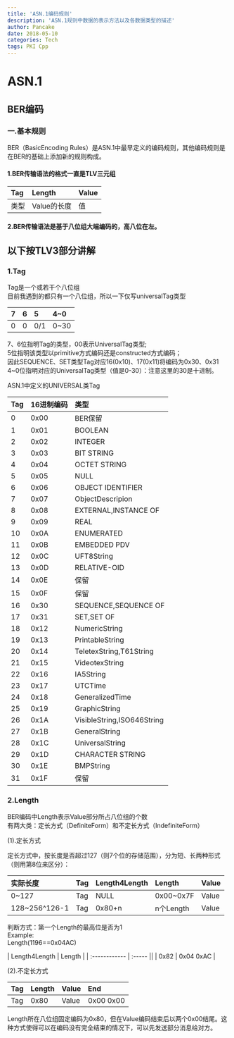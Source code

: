 ```yaml
---
title: 'ASN.1编码规则'
description: 'ASN.1规则中数据的表示方法以及各数据类型的描述'
author: Pancake
date: 2018-05-10
categories: Tech
tags: PKI Cpp
---
```


# ASN.1

## BER编码

### 一.基本规则

BER（BasicEncoding Rules）是ASN.1中最早定义的编码规则，其他编码规则是在BER的基础上添加新的规则构成。

#### 1.BER传输语法的格式一直是TLV三元组

| Tag  | Length      | Value |
| :--- | :---------- | :---- |
| 类型 | Value的长度 | 值    |

#### 2.BER传输语法是基于八位组大端编码的，高八位在左。

## 以下按TLV3部分讲解
### 1.Tag
Tag是一个或若干个八位组  
目前我遇到的都只有一个八位组，所以一下仅写universalTag类型

| 7    | 6    | 5    | 4~0  |
| :--- | :--- | :--- | :--- |
| 0    | 0    | 0/1  | 0~30 |

7、6位指明Tag的类型，00表示UniversalTag类型;  
5位指明该类型以primitive方式编码还是constructed方式编码；  
因此SEQUENCE、SET类型Tag对应16(0x10)、17(0x11)将编码为0x30、0x31  
4~0位指明对应的UniversalTag类型（值是0-30）：注意这里的30是十进制。

ASN.1中定义的UNIVERSAL类Tag

| Tag  | 16进制编码 | 类型                       |
| :--- | :--------- | :------------------------- |
| 0    | 0x00       | BER保留                    |
| 1    | 0x01       | BOOLEAN                    |
| 2    | 0x02       | INTEGER                    |
| 3    | 0x03       | BIT STRING                 |
| 4    | 0x04       | OCTET STRING               |
| 5    | 0x05       | NULL                       |
| 6    | 0x06       | OBJECT IDENTIFIER          |
| 7    | 0x07       | ObjectDescripion           |
| 8    | 0x08       | EXTERNAL,INSTANCE OF       |
| 9    | 0x09       | REAL                       |
| 10   | 0x0A       | ENUMERATED                 |
| 11   | 0x0B       | EMBEDDED PDV               |
| 12   | 0x0C       | UFT8String                 |
| 13   | 0x0D       | RELATIVE-OID               |
| 14   | 0x0E       | 保留                       |
| 15   | 0x0F       | 保留                       |
| 16   | 0x30       | SEQUENCE,SEQUENCE OF       |
| 17   | 0x31       | SET,SET OF                 |
| 18   | 0x12       | NumericString              |
| 19   | 0x13       | PrintableString            |
| 20   | 0x14       | TeletexString,T61String    |
| 21   | 0x15       | VideotexString             |
| 22   | 0x16       | IA5String                  |
| 23   | 0x17       | UTCTime                    |
| 24   | 0x18       | GeneralizedTime            |
| 25   | 0x19       | GraphicString              |
| 26   | 0x1A       | VisibleString,ISO646String |
| 27   | 0x1B       | GeneralString              |
| 28   | 0x1C       | UniversalString            |
| 29   | 0x1D       | CHARACTER STRING           |
| 30   | 0x1E       | BMPString                  |
| 31   | 0x1F       | 保留                       |

### 2.Length
BER编码中Length表示Value部分所占八位组的个数  
有两大类：定长方式（DefiniteForm）和不定长方式（IndefiniteForm）

(1).定长方式

定长方式中，按长度是否超过127（则7个位的存储范围），分为短、长两种形式（则用第8位来区分）：
  
| 实际长度      | Tag  | Length4Length | Length    | Value |
| :------------ | :--- | :------------ | :-------- | :---- |
| 0~127         | Tag  | NULL          | 0x00~0x7F | Value |
| 128~256^126-1 | Tag  | 0x80+n        | n个Length | Value |

判断方式：第一个Length的最高位是否为1  
Example:  
Length(1196==0x04AC)    

| Length4Length | Length |
| :------------ | :----- ||
| 0x82          | 0x04 0xAC |

(2).不定长方式  

| Tag  | Length | Value | End       |
| :--- | :----- | :---- | :-------- |
| Tag  | 0x80   | Value | 0x00 0x00 |

Length所在八位组固定编码为0x80，但在Value编码结束后以两个0x00结尾。这种方式使得可以在编码没有完全结束的情况下，可以先发送部分消息给对方。
